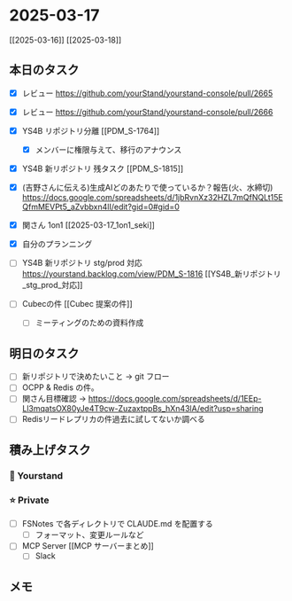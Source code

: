 # 2025-03-17

[[2025-03-16]] [[2025-03-18]]

## 本日のタスク

- [x] レビュー https://github.com/yourStand/yourstand-console/pull/2665
- [x] レビュー https://github.com/yourStand/yourstand-console/pull/2666

- [x] YS4B リポジトリ分離 [[PDM_S-1764]]
	- [x] メンバーに権限与えて、移行のアナウンス
- [x] YS4B 新リポジトリ 残タスク [[PDM_S-1815]]
- [x] (吉野さんに伝える)生成AIどのあたりで使っているか？報告(火、水締切) https://docs.google.com/spreadsheets/d/1jbRvnXz32HZL7mQfNQLt15EQfmMEVPt5_aZvbbxn4lI/edit?gid=0#gid=0
- [x] 関さん 1on1 [[2025-03-17_1on1_seki]]
- [x] 自分のプランニング

- [ ] YS4B 新リポジトリ stg/prod 対応 https://yourstand.backlog.com/view/PDM_S-1816 [[YS4B_新リポジトリ_stg_prod_対応]]

- [ ] Cubecの件 [[Cubec 提案の件]]
	- [ ] ミーティングのための資料作成

## 明日のタスク

- [ ] 新リポジトリで決めたいこと -> git フロー
- [ ] OCPP & Redis の件。
- [ ] 関さん目標確認 -> https://docs.google.com/spreadsheets/d/1EEp-Ll3mqatsOX80yJe4T9cw-ZuzaxtppBs_hXn43lA/edit?usp=sharing
- [ ] Redisリードレプリカの件過去に試してないか調べる

## 積み上げタスク

### 🔵 Yourstand

### ⭐️ Private

- [ ] FSNotes で各ディレクトリで CLAUDE.md を配置する
	- [ ] フォーマット、変更ルールなど
- [ ] MCP Server [[MCP サーバーまとめ]]
	- [ ] Slack

## メモ
